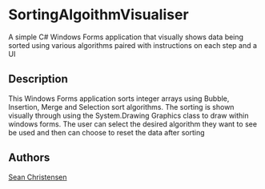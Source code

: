# SortingAlgoithmVisualiser

A simple C# Windows Forms application that visually shows data being sorted using various algorithms paired with instructions on each step and a UI

## Description

This Windows Forms application sorts integer arrays using Bubble, Insertion, Merge and Selection sort algorithms. The sorting is shown visually through using the System.Drawing Graphics class to draw within windows forms. The user can select the desired algorithm they want to see be used and then can choose to reset the data after sorting

## Authors
[Sean Christensen](https://www.linkedin.com/in/seanshouchristensen/)
